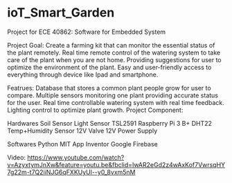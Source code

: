 # ioT_Smart_Garden
Project for ECE 40862: Software for Embedded System

Project Goal:
Create a farming kit that can monitor the essential status of the plant remotely.
Real time remote control of the watering system to take care of the plant when you are not home.
Providing suggestions for user to optimize the environment of the plant.
Easy and user-friendly access to everything through device like Ipad and smartphone.

Featrues:
Database that stores a common plant people grow for user to compare.
Multiple sensors monitoring one plant providing accurate status for the user.
Real time controllable watering system with real time feedback.
Lighting control to optimize plant growth.
Project Component:

Hardwares
Soil Sensor
Light Sensor TSL2591
Raspberry Pi 3 B+
DHT22 Temp+Humidity Sensor
12V Valve
12V Power Supply

Softwares
Python
MIT App Inventor
Google Firebase

Video:
https://www.youtube.com/watch?v=AzyxtymJnXw&feature=youtu.be&fbclid=IwAR2eGd2z4wAxKof7VwrsqHY7g22m-t7Q2iiNJG6qFXKUyUl--y0_8vxm5nM
